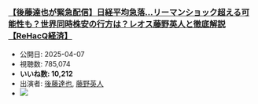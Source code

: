### [【後藤達也が緊急配信】日経平均急落…リーマンショック超える可能性も？世界同時株安の行方は？レオス藤野英人と徹底解説【ReHacQ経済】](https://www.youtube.com/watch?v=goJ6Z7xIZl8)
-   公開日: 2025-04-07
-   視聴数: 785,074
-   **いいね数: 10,212**
-   出演者: [後藤達也](/rehacq_fan/people/後藤達也 "wikilink"), [藤野英人](/rehacq_fan/people/藤野英人 "wikilink")
- [![](https://img.youtube.com/vi/goJ6Z7xIZl8/hqdefault.jpg)](https://www.youtube.com/watch?v=goJ6Z7xIZl8)
